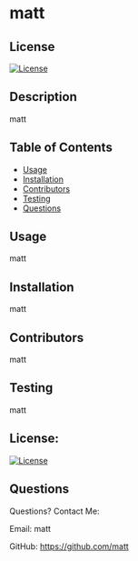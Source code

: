 
# matt

## License
[![License](https://img.shields.io/badge/License-Apache_2.0-blue.svg)](https://opensource.org/licenses/Apache-2.0)

## Description
matt

## Table of Contents
- [Usage](#usage)
- [Installation](#installation)
- [Contributors](#contributors)
- [Testing](#testing)
- [Questions](#questions)

## Usage
matt

## Installation
matt

## Contributors
matt

## Testing
matt

## License:
[![License](https://img.shields.io/badge/License-Apache_2.0-blue.svg)](https://opensource.org/licenses/Apache-2.0)

## Questions
Questions?  Contact Me:

Email: matt

GitHub: https://github.com/matt
